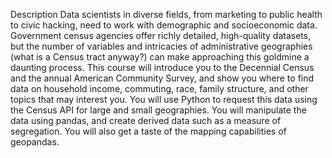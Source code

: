 Description
Data scientists in diverse fields, from marketing to public health to civic hacking, need to work with demographic and socioeconomic data. Government census agencies offer richly detailed, high-quality datasets, but the number of variables and intricacies of administrative geographies (what is a Census tract anyway?) can make approaching this goldmine a daunting process. This course will introduce you to the Decennial Census and the annual American Community Survey, and show you where to find data on household income, commuting, race, family structure, and other topics that may interest you. You will use Python to request this data using the Census API for large and small geographies. You will manipulate the data using pandas, and create derived data such as a measure of segregation. You will also get a taste of the mapping capabilities of geopandas.